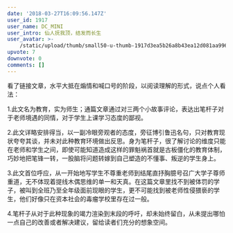 ```yaml
---
date: '2018-03-27T16:09:56.147Z'
user_id: 1917
user_name: DC_MINI
user_intro: 仙人抚我顶，结发而长生
user_avatar: >-
    /static/upload/thumb/small50-u-thumb-1917d3ea5b26a8b43ea12d081aa9963629a3f015f078.png
upvote: 7
downvote: 0
comments: []
---
```


看了链接文章，水平大抵在煽情和喊口号的阶段，以阅读理解的形式，说点个人看法：

1.此文名为教育，实为师生；通篇文章通过对三两个小故事评论，表达出笔杆子对于老师境遇的同情，对于学生上课学习态度的鄙视。

2.此文详略安排得当，以一副冷眼旁观者的态度，旁征博引鲁迅名句，只对教育现状夸夸其谈，并未对此种教育环境做出反思。身为笔杆子，很了解讨论的维度只能在老师和学生之间，即使可能知道造成这样的罪魁祸首就是古板僵化的教育体制，巧妙地把笔锋一转，一股脑将问题转嫁到自己塑造的不懂事、叛逆的学生身上。

3.此文首位呼应，从一开始地写学生不尊重老师到结尾直抒胸臆号召广大学子尊师重道，无不体现着提线木偶思维的单一和天真。在这篇文章里找不到被体罚的学子，被叫到全班乃至全年级面前现眼的学生，更不可能找到被老师性侵猥亵的学生，他们好像只在资本社会的毒瘤学校里存在过一般。

4.笔杆子从对于此种现象的竭力渲染到末段的呼吁，却未始终留白，从未提出哪怕一点自己的改善或者解决建议，留给读者们充分的想象空间。
